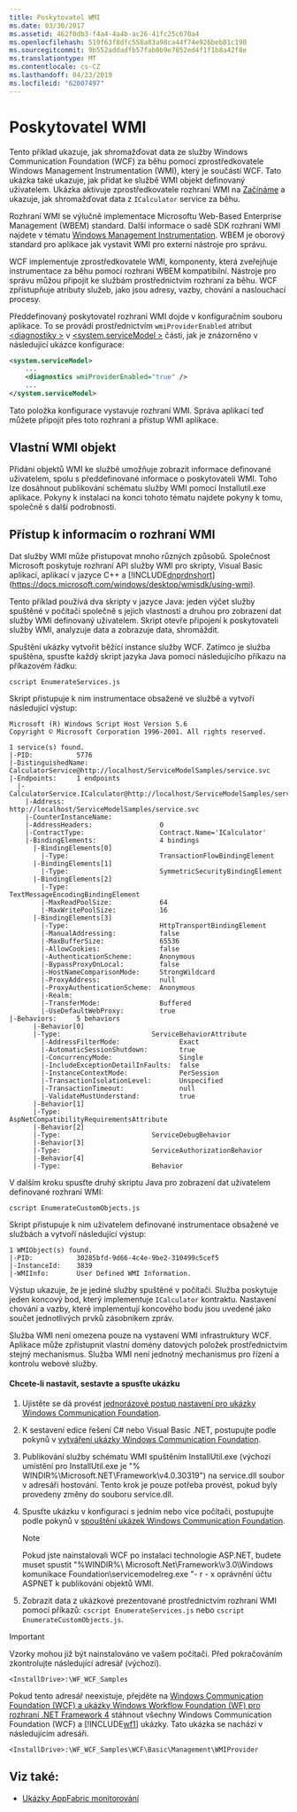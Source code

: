 ```yaml
---
title: Poskytovatel WMI
ms.date: 03/30/2017
ms.assetid: 462f0db3-f4a4-4a4b-ac26-41fc25c670a4
ms.openlocfilehash: 519f63f8dfc558a83a98ca44f74e926beb81c190
ms.sourcegitcommit: 9b552addadfb57fab0b9e7852ed4f1f1b8a42f8e
ms.translationtype: MT
ms.contentlocale: cs-CZ
ms.lasthandoff: 04/23/2019
ms.locfileid: "62007497"
---
```

# <a name="wmi-provider"></a>Poskytovatel WMI
Tento příklad ukazuje, jak shromažďovat data ze služby Windows Communication Foundation (WCF) za běhu pomocí zprostředkovatele Windows Management Instrumentation (WMI), který je součástí WCF. Tato ukázka také ukazuje, jak přidat ke službě WMI objekt definovaný uživatelem. Ukázka aktivuje zprostředkovatele rozhraní WMI na [Začínáme](../../../../docs/framework/wcf/samples/getting-started-sample.md) a ukazuje, jak shromažďovat data z `ICalculator` service za běhu.  
  
 Rozhraní WMI se výlučně implementace Microsoftu Web-Based Enterprise Management (WBEM) standard. Další informace o sadě SDK rozhraní WMI najdete v tématu [Windows Management Instrumentation](/windows/desktop/WmiSdk/wmi-start-page). WBEM je oborový standard pro aplikace jak vystavit WMI pro externí nástroje pro správu.  
  
 WCF implementuje zprostředkovatele WMI, komponenty, která zveřejňuje instrumentace za běhu pomocí rozhraní WBEM kompatibilní. Nástroje pro správu můžou připojit ke službám prostřednictvím rozhraní za běhu. WCF zpřístupňuje atributy služeb, jako jsou adresy, vazby, chování a naslouchací procesy.  
  
 Předdefinovaný poskytovatel rozhraní WMI dojde v konfiguračním souboru aplikace. To se provádí prostřednictvím `wmiProviderEnabled` atribut [ \<diagnostiky >](../../../../docs/framework/configure-apps/file-schema/wcf/diagnostics.md) v [ \<system.serviceModel >](../../../../docs/framework/configure-apps/file-schema/wcf/system-servicemodel.md) části, jak je znázorněno v následující ukázce konfigurace:  
  
```xml  
<system.serviceModel>  
    ...  
    <diagnostics wmiProviderEnabled="true" />  
    ...  
</system.serviceModel>  
```  
  
 Tato položka konfigurace vystavuje rozhraní WMI. Správa aplikací teď můžete připojit přes toto rozhraní a přístup WMI aplikace.  
  
## <a name="custom-wmi-object"></a>Vlastní WMI objekt  
 Přidání objektů WMI ke službě umožňuje zobrazit informace definované uživatelem, spolu s předdefinované informace o poskytovateli WMI. Toho lze dosáhnout publikování schématu služby WMI pomocí Installutil.exe aplikace. Pokyny k instalaci na konci tohoto tématu najdete pokyny k tomu, společně s další podrobnosti.  
  
## <a name="accessing-wmi-information"></a>Přístup k informacím o rozhraní WMI  
 Dat služby WMI může přistupovat mnoho různých způsobů. Společnost Microsoft poskytuje rozhraní API služby WMI pro skripty, Visual Basic aplikací, aplikací v jazyce C++ a [!INCLUDE[dnprdnshort](../../../../includes/dnprdnshort-md.md)] (https://docs.microsoft.com/windows/desktop/wmisdk/using-wmi).  
  
 Tento příklad používá dva skripty v jazyce Java: jeden výčet služby spuštěné v počítači společně s jejich vlastností a druhou pro zobrazení dat služby WMI definovaný uživatelem. Skript otevře připojení k poskytovateli služby WMI, analyzuje data a zobrazuje data, shromáždit.  
  
 Spuštění ukázky vytvořit běžící instance služby WCF. Zatímco je služba spuštěna, spusťte každý skript jazyka Java pomocí následujícího příkazu na příkazovém řádku:  
  
```  
cscript EnumerateServices.js  
```  
  
 Skript přistupuje k nim instrumentace obsažené ve službě a vytvoří následující výstup:  
  
```  
Microsoft (R) Windows Script Host Version 5.6  
Copyright © Microsoft Corporation 1996-2001. All rights reserved.  
  
1 service(s) found.  
|-PID:           5776  
|-DistinguishedName:  CalculatorService@http://localhost/ServiceModelSamples/service.svc  
|-Endpoints:     1 endpoints  
  |-CalculatorService.ICalculator@http://localhost/ServiceModelSamples/service.svc  
    |-Address:                        http://localhost/ServiceModelSamples/service.svc  
    |-CounterInstanceName:  
    |-AddressHeaders:                 0  
    |-ContractType:                   Contract.Name='ICalculator'  
    |-BindingElements:                4 bindings  
      |-BindingElements[0]  
        |-Type:                       TransactionFlowBindingElement  
      |-BindingElements[1]  
        |-Type:                       SymmetricSecurityBindingElement  
      |-BindingElements[2]  
        |-Type:                       TextMessageEncodingBindingElement  
        |-MaxReadPoolSize:            64  
        |-MaxWritePoolSize:           16  
      |-BindingElements[3]  
        |-Type:                       HttpTransportBindingElement  
        |-ManualAddressing:           false  
        |-MaxBufferSize:              65536  
        |-AllowCookies:               false  
        |-AuthenticationScheme:       Anonymous  
        |-BypassProxyOnLocal:         false  
        |-HostNameComparisonMode:     StrongWildcard  
        |-ProxyAddress:               null  
        |-ProxyAuthenticationScheme:  Anonymous  
        |-Realm:  
        |-TransferMode:               Buffered  
        |-UseDefaultWebProxy:         true  
|-Behaviors:     5 behaviors  
      |-Behavior[0]  
      |-Type:                       ServiceBehaviorAttribute  
        |-AddressFilterMode:               Exact  
        |-AutomaticSessionShutdown:        true  
        |-ConcurrencyMode:                 Single  
        |-IncludeExceptionDetailInFaults:  false  
        |-InstanceContextMode:             PerSession  
        |-TransactionIsolationLevel:       Unspecified  
        |-TransactionTimeout:              null  
        |-ValidateMustUnderstand:          true  
      |-Behavior[1]  
      |-Type:                       AspNetCompatibilityRequirementsAttribute  
      |-Behavior[2]  
      |-Type:                       ServiceDebugBehavior  
      |-Behavior[3]  
      |-Type:                       ServiceAuthorizationBehavior  
      |-Behavior[4]  
      |-Type:                       Behavior  
```  
  
 V dalším kroku spusťte druhý skriptu Java pro zobrazení dat uživatelem definované rozhraní WMI:  
  
```  
cscript EnumerateCustomObjects.js  
```  
  
 Skript přistupuje k nim uživatelem definované instrumentace obsažené ve službách a vytvoří následující výstup:  
  
```  
1 WMIObject(s) found.  
|-PID:           30285bfd-9d66-4c4e-9be2-310499c5cef5  
|-InstanceId:    3839  
|-WMIInfo:       User Defined WMI Information.  
```  
  
 Výstup ukazuje, že je jediné služby spuštěné v počítači. Služba poskytuje jeden koncový bod, který implementuje `ICalculator` kontraktu. Nastavení chování a vazby, které implementují koncového bodu jsou uvedené jako součet jednotlivých prvků zásobníkem zpráv.  
  
 Služba WMI není omezena pouze na vystavení WMI infrastruktury WCF. Aplikace může zpřístupnit vlastní domény datových položek prostřednictvím stejný mechanismus. Služba WMI není jednotný mechanismus pro řízení a kontrolu webové služby.  
  
#### <a name="to-set-up-build-and-run-the-sample"></a>Chcete-li nastavit, sestavte a spusťte ukázku  
  
1. Ujistěte se dá provést [jednorázové postup nastavení pro ukázky Windows Communication Foundation](../../../../docs/framework/wcf/samples/one-time-setup-procedure-for-the-wcf-samples.md).  
  
2. K sestavení edice řešení C# nebo Visual Basic .NET, postupujte podle pokynů v [vytváření ukázky Windows Communication Foundation](../../../../docs/framework/wcf/samples/building-the-samples.md).  
  
3. Publikování služby schématu WMI spuštěním InstallUtil.exe (výchozí umístění pro InstallUtil.exe je "% WINDIR%\Microsoft.NET\Framework\v4.0.30319") na service.dll soubor v adresáři hostování. Tento krok je pouze potřeba provést, pokud byly provedeny změny do souboru service.dll.
  
4. Spusťte ukázku v konfiguraci s jedním nebo více počítači, postupujte podle pokynů v [spouštění ukázek Windows Communication Foundation](../../../../docs/framework/wcf/samples/running-the-samples.md).  
  
    > [!NOTE]
    >  Pokud jste nainstalovali WCF po instalaci technologie ASP.NET, budete muset spustit "%WINDIR%\ Microsoft.Net\Framework\v3.0\Windows komunikace Foundation\servicemodelreg.exe "- r - x oprávnění účtu ASPNET k publikování objektů WMI.  
  
5. Zobrazit data z ukázkové prezentované prostřednictvím rozhraní WMI pomocí příkazů: `cscript EnumerateServices.js` nebo `cscript EnumerateCustomObjects.js`.  
  
> [!IMPORTANT]
>  Vzorky mohou již být nainstalováno ve vašem počítači. Před pokračováním zkontrolujte následující adresář (výchozí).  
>   
>  `<InstallDrive>:\WF_WCF_Samples`  
>   
>  Pokud tento adresář neexistuje, přejděte na [Windows Communication Foundation (WCF) a ukázky Windows Workflow Foundation (WF) pro rozhraní .NET Framework 4](https://go.microsoft.com/fwlink/?LinkId=150780) stáhnout všechny Windows Communication Foundation (WCF) a [!INCLUDE[wf1](../../../../includes/wf1-md.md)] ukázky. Tato ukázka se nachází v následujícím adresáři.  
>   
>  `<InstallDrive>:\WF_WCF_Samples\WCF\Basic\Management\WMIProvider`  
  
## <a name="see-also"></a>Viz také:

- [Ukázky AppFabric monitorování](https://go.microsoft.com/fwlink/?LinkId=193959)
